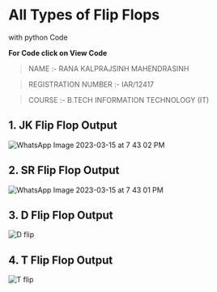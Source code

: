 # All Types of Flip Flops
   with python Code

**For Code click on View Code**

> NAME :- RANA KALPRAJSINH MAHENDRASINH

> REGISTRATION NUMBER :- IAR/12417

> COURSE :- B.TECH INFORMATION TECHNOLOGY (IT)

## 1. JK Flip Flop Output

![WhatsApp Image 2023-03-15 at 7 43 02 PM](https://user-images.githubusercontent.com/96036005/225336447-7ae27aa1-d5cc-4454-9c26-2512d7f88535.jpeg)

## 2. SR Flip Flop Output

![WhatsApp Image 2023-03-15 at 7 43 01 PM](https://user-images.githubusercontent.com/96036005/225336771-11983fd5-eed9-4dbe-a7e3-aa68e7723491.jpeg)

## 3. D Flip Flop Output

![D flip](https://user-images.githubusercontent.com/96036005/225338418-1419ca15-3b12-40d5-8df2-9dac1b39e31f.jpeg)

## 4. T Flip Flop Output

![T flip](https://user-images.githubusercontent.com/96036005/225338636-a0949108-719d-46ef-9377-94eefe893bef.jpeg)

